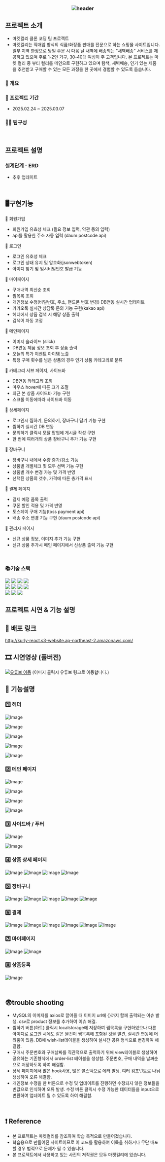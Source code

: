 ### <div align=center>![header](https://capsule-render.vercel.app/api?type=waving&color=0:672092,100:ECCDFF&width=1000&height=200&section=header&text=Kurly%20Clone%20Cording%20Team%20Project&fontSize=30&fontColor=FFFFFF&fontAlignY=35)</div>


## 프로젝트 소개
- 마켓컬리 클론 코딩 팀 프로젝트
- 마켓컬리는 직매입 방식의 식품/화장품 판매를 전문으로 하는 쇼핑몰 사이트입니다. 일부 지역 한정으로 당일 주문 시 다음 날 새벽에 배송되는 "새벽배송" 서비스를 제공하고 있으며 주로 1-2인 가구, 30-40대 여성이 주 고객입니다. 본 프로젝트는 마켓 컬리 중 뷰티 컬리를 메인으로 구현하고 있으며 탐색, 새벽배송, 인기 있는 제품을 추천받고 구매할 수 있는 모든 과정을 한 곳에서 경험할 수 있도록 돕습니다.
### 📄 개요

### 📆 프로젝트 기간
- 2025.02.24 ~ 2025.03.07 
  
### 🙋‍♀️ 팀구성

<br>

## 프로젝트 설명
### 설계단계 - ERD 
- 추후 업데이트
<br>

## 🖥구현기능 
📁 회원가입
- 회원가입 유효성 체크 (필요 정보 입력, 약관 동의 입력)
- api를 활용한 주소 자동 입력 (daum postcode api)

📁 로그인
- 로그인 유호성 체크
- 로그인 상태 유지 및 암호화(jsonwebtoken) 
- 아이디 찾기 및 임시비밀번호 발급 기능
  
📁 마이페이지
- 구매내역 최신순 조회
- 찜목록 조회
- 개인정보 수정(비밀번호, 주소, 핸드폰 번호 변경) DB연동 실시간 업데이트
- 카카오톡 실시간 상담톡 문의 기능 구현(kakao api)
- 헤더에서 상품 검색 시 해당 상품 출력
- 검색어 자동 고정
  
📁 메인페이지 
- 이미지 슬라이드 (slick)
- DB연동 제품 정보 조회 후 상품 출력
- 오늘의 특가 이벤트 아이템 노출
- 특정 구매 횟수를 넘은 상품의 경우 인기 상품 카테고리로 분류

📁 카테고리 서브 페이지, 사이드바
- DB연동 카테고리 조회
- 마우스 hover에 따른 크기 조절
- 최근 본 상품 사이드바 기능 구현
- 스크롤 이동에따라 사이드바 이동
  
📁 상세페이지
- 로그인시 찜하기, 문의하기, 장바구니 담기 기능 구현
- 찜하기 실시간 DB 연동
- 문의하기 클릭시 모달 팝업에 게시글 작성 구현
- 한 번에 여러개의 상품 장바구니 추가 기능 구현
  
📁 장바구니
- 장바구니 내에서 수량 증가/감소 기능
- 상품별 개별체크 및 모두 선택 기능 구현
- 상품별 개수 변경 가능 및 가격 반영
- 선택된 상품의 갯수, 가격에 따른 총가격 표시
  
📁 결제 페이지
- 결제 예정 품목 출력
- 쿠폰 할인 적용 및 가격 반영
- 토스페이 구매 기능(toss payment api)
- 배송 주소 변경 기능 구현 (daum postcode api)

📁 관리자 페이지
- 신규 상품 정보, 이미지 추가 기능 구현
- 신규 상품 추가시 메인 페이지에서 신상품 출력 기능 구현

<br>

### 📚기술 스택

<div align=left> 
  <img src="https://img.shields.io/badge/html5-E34F26?style=for-the-badge&logo=html5&logoColor=white"> 
  <img src="https://img.shields.io/badge/css-1572B6?style=for-the-badge&logo=css3&logoColor=white"> 
  <img src="https://img.shields.io/badge/javascript-F7DF1E?style=for-the-badge&logo=javascript&logoColor=black"> 
  <img src="https://img.shields.io/badge/mysql-4479A1?style=for-the-badge&logo=mysql&logoColor=white"> 
  <br>
  <img src="https://img.shields.io/badge/react-61DAFB?style=for-the-badge&logo=react&logoColor=black"> 
  <img src="https://img.shields.io/badge/node.js-339933?style=for-the-badge&logo=Node.js&logoColor=white">
  <img src="https://img.shields.io/badge/express-000000?style=for-the-badge&logo=express&logoColor=white">
  <img src="https://img.shields.io/badge/bootstrap-7952B3?style=for-the-badge&logo=bootstrap&logoColor=white">
  <br>
  <img src="https://img.shields.io/badge/github-181717?style=for-the-badge&logo=github&logoColor=white">
  <img src="https://img.shields.io/badge/git-F05032?style=for-the-badge&logo=git&logoColor=white">
  <img src="https://img.shields.io/badge/fontawesome-339AF0?style=for-the-badge&logo=fontawesome&logoColor=white">
  <br>
</div>



## 프로젝트 시연 & 기능 설명

## 📎 배포 링크
http://kurly-react.s3-website.ap-northeast-2.amazonaws.com/

## 🎞 시연영상 (풀버전) 
[![유튜브 이동](https://github.com/user-attachments/assets/7317a9aa-17fe-409b-ac34-593ebff500e4)](https://www.youtube.com/watch?v=kZ_qybqN7Aw)
(이미지 클릭시 유튜브 링크로 이동합니다.) 

## 📜 기능설명
### 1️⃣ 헤더
![Image](https://github.com/user-attachments/assets/55c04063-e813-4a96-b2b0-f70bcb0f4c87) 

![Image](https://github.com/user-attachments/assets/ab23c13b-611b-430b-8ee7-f7c4c4a46705) 

![Image](https://github.com/user-attachments/assets/41736d68-2bbf-49fa-a504-9f68df4b4b1c) 

![Image](https://github.com/user-attachments/assets/d0b5eeb5-e980-443d-baa4-900ac64b8180) 

![Image](https://github.com/user-attachments/assets/cabf80f1-98eb-4f32-9b0a-3ce9a78d00a2) 

### 2️⃣ 메인 페이지
![Image](https://github.com/user-attachments/assets/63ae0139-18e6-49ef-9dd9-baeccb2b0e14) 

![Image](https://github.com/user-attachments/assets/5d8f8cc5-07e7-4fce-94e3-444a3550820a) 

![Image](https://github.com/user-attachments/assets/1e858eb5-8553-4bfe-99a0-9b7e45d2cae2) 

![Image](https://github.com/user-attachments/assets/9c2a5cb9-8e25-4780-83a5-49c0e5cfeeb6) 

### 3️⃣ 사이드바 / 푸터
![Image](https://github.com/user-attachments/assets/667e72dc-079f-46d9-bee5-300a481b426f) 

![Image](https://github.com/user-attachments/assets/4d574c2b-bf5f-4ebb-9df2-5af0e5fbc53e) 

### 4️⃣ 상품 상세 페이지
![Image](https://github.com/user-attachments/assets/fc386a18-0827-45b7-b667-8fa10c272302)
![Image](https://github.com/user-attachments/assets/9f81b1fa-e262-4a8e-bd6a-0ff424021562)
![Image](https://github.com/user-attachments/assets/e25cc1e4-9d7d-4401-aa91-bf600a6350f0)
![Image](https://github.com/user-attachments/assets/bc9cc345-f4a5-48f9-aacd-96dcde578e58)

### 5️⃣ 장바구니
![Image](https://github.com/user-attachments/assets/fe0bca3f-16d6-44a6-8fc2-6766d5f1d127)
![Image](https://github.com/user-attachments/assets/55975290-3773-4f74-b2ed-ecbf13ba29fd)
![Image](https://github.com/user-attachments/assets/fa8c00bf-481d-4676-a081-7c7f138bf904)
![Image](https://github.com/user-attachments/assets/f6879d66-1a5c-4508-8a98-cdbdfb62890a)
![Image](https://github.com/user-attachments/assets/58200051-deca-4acb-bf89-22ff8c0e5f28)

### 6️⃣ 결제 
![Image](https://github.com/user-attachments/assets/c1ca4999-db50-4584-aec8-34f843809aa7)
![Image](https://github.com/user-attachments/assets/614eee61-4605-43d7-a500-8f827c1cb736)
![Image](https://github.com/user-attachments/assets/387ba85e-7595-4321-8744-bc187f83cf06)
![Image](https://github.com/user-attachments/assets/8164c95a-c513-42fa-8974-28e9b7c49631)
![Image](https://github.com/user-attachments/assets/61a08592-d770-4e33-a3d0-9712f250e964)
![Image](https://github.com/user-attachments/assets/0476495d-5651-4f8e-95ba-dbdb513cf74e)
 
### 7️⃣ 마이페이지 
![Image](https://github.com/user-attachments/assets/6e94bcd5-72eb-40aa-b1dd-71cffa0c644a)
![Image](https://github.com/user-attachments/assets/7f97be46-29c4-4d2d-a33a-9fb3084cdaac)

### 8️⃣ 상품등록
![Image](https://github.com/user-attachments/assets/2c93c118-f0b9-4bff-b6a3-19c33e13e17d)

<br>

## 😨trouble shooting
- MySQL의 이미지를 axios로 끌어올 때 이미지 url에 {}까지 함께 출력되는 이슈 발생. csv로 product 정보를 추가하여 이슈 해결.
- 찜하기 버튼(하트) 클릭시 localstorage에 저장하여 찜목록을 구현하였으나 다른 아이디로 로그인 시에도 같은 물건이 찜목록에 포함된 것을 발견, 실시간 연동에 어려움이 있음. DB에 wish-list테이블을 생성하여 실시간 공유 형식으로 변경하여 해결함.
- 구매시 주문번호와 구매날짜를 직관적으로 출력하기 위해 view테이블로 생성하여 공유하는 기존형식에서 order-list 테이블을 생성함. 주문번호, 구매 내역을 날짜순으로 저장하도록 하여 해결함.
- 상세 페이지에서 많은 hook사용, 많은 콜스택으로 에러 발생. 여러 컴포넌트로 나눠 생성하여 오류 해결함.
- 개인정보 수정을 한 버튼으로 수정 및 업데이트를 진행하면 수정되지 않은 정보들을 빈값으로 인식하여 오류 발생. 수정 버튼 클릭시 수정 가능한 데이터들을 input으로 변환하여 업데이트 될 수 있도록 하여 해결함.
<br>
   
## ❗ Reference
- 본 프로젝트는 마켓컬리를 참조하여 학습 목적으로 만들어졌습니다.
- 학습용으로 만들어진 사이트이므로 이 코드를 활용하여 이득을 취하거나 무단 배포할 경우 법적으로 문제가 될 수 있습니다.
- 본 프로젝트에서 사용하고 있는 사진의 저작권은 모두 마켓컬리에 있습니다. 
<br>

<br><br><br>

